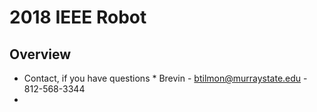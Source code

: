 # 2018 IEEE Robot 

## Overview ##
  * Contact, if you have questions
  		* Brevin - btilmon@murraystate.edu - 812-568-3344
  * 
